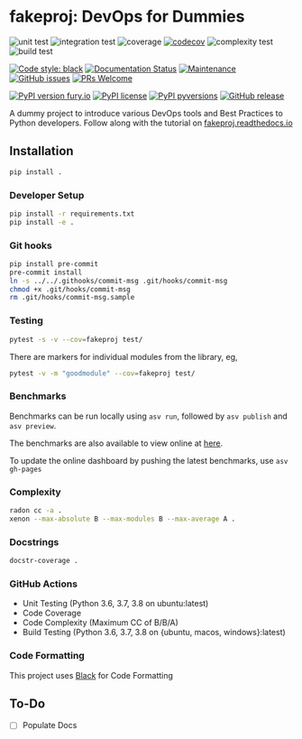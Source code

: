 # fakeproj: DevOps for Dummies

![unit test](https://github.com/lazyoracle/fakeproj/workflows/Unit%20Testing/badge.svg)
![integration test](https://github.com/lazyoracle/fakeproj/workflows/Integration%20Testing/badge.svg)
![coverage](https://github.com/lazyoracle/fakeproj/workflows/Code%20Coverage/badge.svg)
[![codecov](https://codecov.io/gh/lazyoracle/fakeproj/branch/master/graph/badge.svg)](https://codecov.io/gh/lazyoracle/fakeproj)
![complexity test](https://github.com/lazyoracle/fakeproj/workflows/Code%20Complexity/badge.svg)
![build test](https://github.com/lazyoracle/fakeproj/workflows/Python%20package%20Build/badge.svg)

<a href="https://github.com/psf/black"><img alt="Code style: black" src="https://img.shields.io/badge/code%20style-black-000000.svg"></a>
[![Documentation Status](https://readthedocs.org/projects/fakeproj/badge/?version=latest)](https://fakeproj.readthedocs.io/en/latest/?badge=latest)
[![Maintenance](https://img.shields.io/badge/Maintained%3F-yes-green.svg)](https://GitHub.com/lazyoracle/fakeproj/graphs/commit-activity)
[![GitHub issues](https://img.shields.io/github/issues/lazyoracle/fakeproj.svg)](https://GitHub.com/lazyoracle/fakeproj/issues/)
[![PRs Welcome](https://img.shields.io/badge/PRs-welcome-brightgreen.svg)](http://makeapullrequest.com)

[![PyPI version fury.io](https://badge.fury.io/py/fakeproj.svg)](https://pypi.python.org/pypi/fakeproj/)
[![PyPI license](https://img.shields.io/pypi/l/fakeproj.svg)](https://pypi.python.org/pypi/fakeproj/)
[![PyPI pyversions](https://img.shields.io/pypi/pyversions/fakeproj.svg)](https://pypi.python.org/pypi/fakeproj/)
[![GitHub release](https://img.shields.io/github/release/lazyoracle/fakeproj.svg)](https://GitHub.com/lazyoracle/fakeproj/releases/)

A dummy project to introduce various DevOps tools and Best Practices to Python developers. Follow along with the tutorial on [fakeproj.readthedocs.io](https://fakeproj.readthedocs.io)

## Installation

```bash
pip install .
```

### Developer Setup

```bash
pip install -r requirements.txt
pip install -e .
```

### Git hooks

```bash
pip install pre-commit
pre-commit install
ln -s ../../.githooks/commit-msg .git/hooks/commit-msg
chmod +x .git/hooks/commit-msg
rm .git/hooks/commit-msg.sample
```

### Testing

```bash
pytest -s -v --cov=fakeproj test/
```

There are markers for individual modules from the library, eg, 

```bash
pytest -v -m "goodmodule" --cov=fakeproj test/
```

### Benchmarks

Benchmarks can be run locally using `asv run`, followed by `asv publish` and `asv preview`.

The benchmarks are also available to view online at [here](https://lazyoracle.github.io/fakeproj/).

To update the online dashboard by pushing the latest benchmarks, use `asv gh-pages`

### Complexity

```bash
radon cc -a .
xenon --max-absolute B --max-modules B --max-average A .
```

### Docstrings

```bash
docstr-coverage .
```

### GitHub Actions

* Unit Testing (Python 3.6, 3.7, 3.8 on ubuntu:latest)
* Code Coverage
* Code Complexity (Maximum CC of B/B/A)
* Build Testing (Python 3.6, 3.7, 3.8 on {ubuntu, macos, windows}:latest)

### Code Formatting

This project uses [Black](https://black.readthedocs.io/en/stable/) for Code Formatting

## To-Do

- [ ] Populate Docs

